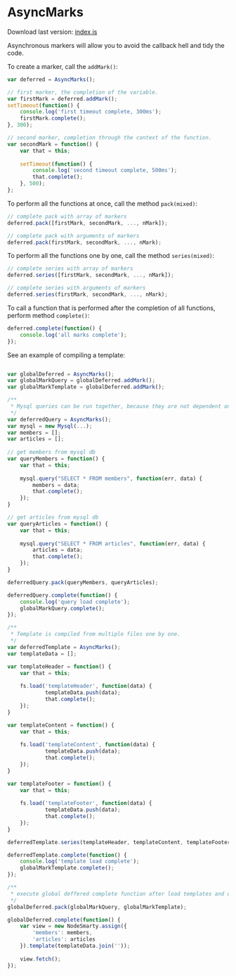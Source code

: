 AsyncMarks
==========
Download last version: [index.js](index.js "index.js")

Asynchronous markers will allow you to avoid the callback hell and tidy the code.

To create a marker, call the ```addMark()```:
```js
var deferred = AsyncMarks();

// first marker, the completion of the variable.
var firstMark = deferred.addMark();
setTimeout(function() {
	console.log('first timeout complete, 300ms');
	firstMark.complete();
}, 300);

// second marker, completion through the context of the function.
var secondMark = function() {
    var that = this;
    
    setTimeout(function() {
		console.log('second timeout complete, 500ms');
		that.complete();
	}, 500);
};
```
To perform all the functions at once, call the method ```pack(mixed)```:
```js
// complete pack with array of markers
deferred.pack([firstMark, secondMark, ..., nMark]);

// complete pack with arguments of markers
deferred.pack(firstMark, secondMark, ..., nMark);
```
To perform all the functions one by one, call the method ```series(mixed)```:
```js
// complete series with array of markers
deferred.series([firstMark, secondMark, ..., nMark]);

// complete series with arguments of markers
deferred.series(firstMark, secondMark, ..., nMark);
```

To call a function that is performed after the completion of all functions, perform method ```complete()```:
```js
deferred.complete(function() {
	console.log('all marks complete');
});
```

See an example of compiling a template:
```js

var globalDeferred = AsyncMarks();
var globalMarkQuery = globalDeferred.addMark();
var globalMarkTemplate = globalDeferred.addMark();

/**
 * Mysql queries can be run together, because they are not dependent on each other.
 */
var deferredQuery = AsyncMarks();
var mysql = new Mysql(...);
var members = [];
var articles = [];
 
// get members from mysql db
var queryMembers = function() {
	var that = this;
    
	mysql.query("SELECT * FROM members", function(err, data) {
    	members = data;
        that.complete();
    });
}

// get articles from mysql db
var queryArticles = function() {
	var that = this;
    
	mysql.query("SELECT * FROM articles", function(err, data) {
    	articles = data;
        that.complete();
    });
}

deferredQuery.pack(queryMembers, queryArticles);

deferredQuery.complete(function() {
	console.log('query load complete');
    globalMarkQuery.complete();
});

/**
 * Template is compiled from multiple files one by one.
 */
var deferredTemplate = AsyncMarks();
var templateData = [];

var templateHeader = function() {
	var that = this;
	
	fs.load('templateHeader', function(data) {
    		templateData.push(data);
    		that.complete();
	});
}

var templateContent = function() {
	var that = this;
    
	fs.load('templateContent', function(data) {
    		templateData.push(data);
    		that.complete();
	});
}

var templateFooter = function() {
	var that = this;
    
	fs.load('templateFooter', function(data) {
    		templateData.push(data);
    		that.complete();
	});
}

deferredTemplate.series(templateHeader, templateContent, templateFooter);

deferredTemplate.complete(function() {
	console.log('template load complete');
	globalMarkTemplate.complete();
});

/**
 * execute global deffered complete function after load templates and query
 */
globalDeferred.pack(globalMarkQuery, globalMarkTemplate);

globalDeferred.complete(function() {
	var view = new NodeSmarty.assign({
    	'members': members,
        'articles': articles
    }).template(templateData.join(''));
    
    view.fetch();
});
```






